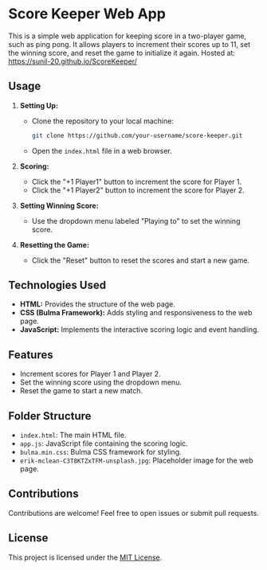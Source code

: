 

# Score Keeper Web App

This is a simple web application for keeping score in a two-player game, such as ping pong. It allows players to increment their scores up to 11, set the winning score, and reset the game to initialize it again.
Hosted at: https://sunil-20.github.io/ScoreKeeper/

## Usage

1. **Setting Up:**
   - Clone the repository to your local machine:

     ```bash
     git clone https://github.com/your-username/score-keeper.git
     ```

   - Open the `index.html` file in a web browser.

2. **Scoring:**
   - Click the "+1 Player1" button to increment the score for Player 1.
   - Click the "+1 Player2" button to increment the score for Player 2.

3. **Setting Winning Score:**
   - Use the dropdown menu labeled "Playing to" to set the winning score.

4. **Resetting the Game:**
   - Click the "Reset" button to reset the scores and start a new game.

## Technologies Used

- **HTML:** Provides the structure of the web page.
- **CSS (Bulma Framework):** Adds styling and responsiveness to the web page.
- **JavaScript:** Implements the interactive scoring logic and event handling.

## Features

- Increment scores for Player 1 and Player 2.
- Set the winning score using the dropdown menu.
- Reset the game to start a new match.

## Folder Structure

- `index.html`: The main HTML file.
- `app.js`: JavaScript file containing the scoring logic.
- `bulma.min.css`: Bulma CSS framework for styling.
- `erik-mclean-C3T8KTZxTFM-unsplash.jpg`: Placeholder image for the web page.

## Contributions

Contributions are welcome! Feel free to open issues or submit pull requests.

## License

This project is licensed under the [MIT License](LICENSE).
